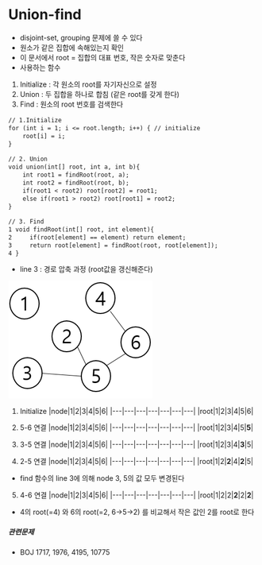 # Union-find
- disjoint-set, grouping 문제에 쓸 수 있다
- 원소가 같은 집합에 속해있는지 확인
- 이 문서에서 root = 집합의 대표 번호, 작은 숫자로 맞춘다
- 사용하는 함수
1. Initialize : 각 원소의 root를 자기자신으로 설정
2. Union : 두 집합을 하나로 합침 (같은 root를 갖게 한다)
3. Find : 원소의 root 번호를 검색한다


```
// 1.Initialize
for (int i = 1; i <= root.length; i++) { // initialize
    root[i] = i;
}
```

```
// 2. Union
void union(int[] root, int a, int b){
    int root1 = findRoot(root, a);
    int root2 = findRoot(root, b);
    if(root1 < root2) root[root2] = root1;
    else if(root1 > root2) root[root1] = root2;
}
```

```
// 3. Find
1 void findRoot(int[] root, int element){
2     if(root[element] == element) return element;
3     return root[element] = findRoot(root, root[element]);
4 }
```
- line 3 : 경로 압축 과정 (root값을 갱신해준다)


![unionFind](./img/Union-find.png)
1) Initialize
|node|1|2|3|4|5|6|
|---|---|---|---|---|---|---|
|root|1|2|3|4|5|6|

2) 5-6 연결
|node|1|2|3|4|5|6|
|---|---|---|---|---|---|---|
|root|1|2|3|4|5|**5**|

3) 3-5 연결
|node|1|2|3|4|5|6|
|---|---|---|---|---|---|---|
|root|1|2|3|4|**3**|5|

4) 2-5 연결
|node|1|2|3|4|5|6|
|---|---|---|---|---|---|---|
|root|1|2|**2**|4|**2**|5|
- find 함수의 line 3에 의해 node 3, 5의 값 모두 변경된다

5) 4-6 연결
|node|1|2|3|4|5|6|
|---|---|---|---|---|---|---|
|root|1|2|2|**2**|2|**2**|
- 4의 root(=4) 와 6의 root(=2, 6->5->2) 를 비교해서 작은 값인 2를 root로 한다

##### 관련문제
- BOJ 1717, 1976, 4195, 10775
